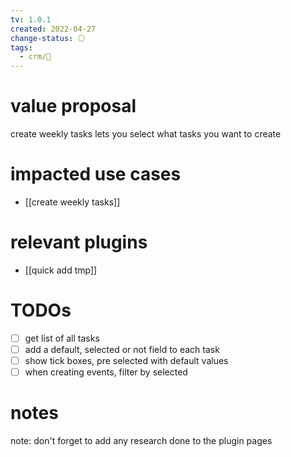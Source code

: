 ```yaml
---
tv: 1.0.1
created: 2022-04-27
change-status: ⚪
tags:
  - crm/🌿
---
```


# value proposal
create weekly tasks lets you select what tasks you want to create

# impacted use cases
- [[create weekly tasks]]

# relevant plugins
- [[quick add tmp]]

# TODOs
- [ ] get list of all tasks
- [ ] add a default, selected or not field to each task
- [ ] show tick boxes, pre selected with default values
- [ ] when creating events, filter by selected
# notes

note: don't forget to add any research done to the plugin pages


















